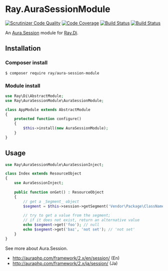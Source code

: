 # Ray.AuraSessionModule

[![Scrutinizer Code Quality](https://scrutinizer-ci.com/g/ray-di/Ray.AuraSessionModule/badges/quality-score.png?b=1.x)](https://scrutinizer-ci.com/g/ray-di/Ray.AuraSessionModule/?branch=1.x)
[![Code Coverage](https://scrutinizer-ci.com/g/ray-di/Ray.AuraSessionModule/badges/coverage.png?b=1.x)](https://scrutinizer-ci.com/g/ray-di/Ray.AuraSessionModule/?branch=1.x)
[![Build Status](https://scrutinizer-ci.com/g/ray-di/Ray.AuraSessionModule/badges/build.png?b=master)](https://scrutinizer-ci.com/g/ray-di/Ray.AuraSessionModule/build-status/master)
[![Build Status](https://travis-ci.org/ray-di/Ray.AuraSessionModule.svg?branch=1.x)](https://travis-ci.org/ray-di/Ray.AuraSessionModule)

An [Aura.Session](https://github.com/auraphp/Aura.Session) module for [Ray.Di](https://github.com/ray-di/Ray.Di).

## Installation

### Composer install

    $ composer require ray/aura-session-module

### Module install

```php
use Ray\Di\AbstractModule;
use Ray\AuraSessionModule\AuraSessionModule;

class AppModule extends AbstractModule
{
    protected function configure()
    {
        $this->install(new AuraSessionModule);
    }
}
```

## Usage

```php
use Ray\AuraSessionModule\AuraSessionInject;

class Index extends ResourceObject
{
    use AuraSessionInject;
    
    public function onGet() : ResourceObject
    {
        // get a _Segment_ object
        $segment = $this->session->getSegment('Vendor\Package\ClassName');
        
        // try to get a value from the segment;
        // if it does not exist, return an alternative value
        echo $segment->get('foo'); // null
        echo $segment->get('baz', 'not set'); // 'not set'
    }
}

```

See more about Aura.Session.

 * http://auraphp.com/framework/2.x/en/session/ (En)
 * http://auraphp.com/framework/2.x/ja/session/ (Ja)